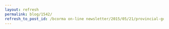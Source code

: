 ```yaml
---
layout: refresh
permalink: blog/1542/
refresh_to_post_id: /bcorma on-line newsletter/2015/05/21/provincial-government-conceds-to-decals-for-dirt-bikes-and-sleds-for-november-1-2015-orv-registration
---
```

